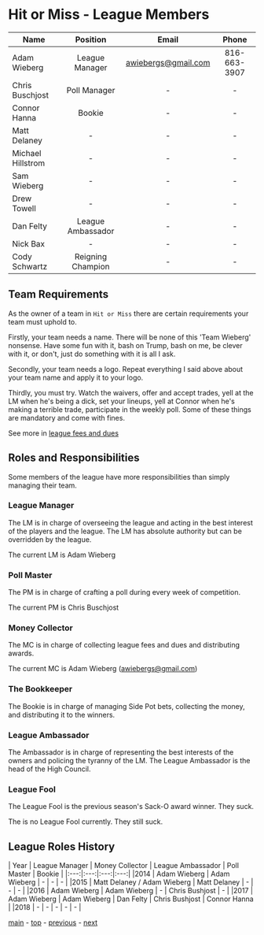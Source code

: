 # Hit or Miss - League Members

| Name | Position | Email | Phone
|---|:---:|:---:|:---:|
| Adam Wieberg | League Manager | awiebergs@gmail.com | 816-663-3907 |
| Chris Buschjost | Poll Manager | - | - |
| Connor Hanna | Bookie | - | - |
| Matt Delaney | - | - | - |
| Michael Hillstrom | - | - | - |
| Sam Wieberg | - | - | - |
| Drew Towell | - | - | - |
| Dan Felty | League Ambassador | - | - |
| Nick Bax | - | - | - |
| Cody Schwartz | Reigning Champion | - | - |

## Team Requirements

As the owner of a team in `Hit or Miss` there are certain requirements your team must uphold to.

Firstly, your team needs a name.
There will be none of this 'Team Wieberg' nonsense.
Have some fun with it, bash on Trump, bash on me, be clever with it, or don't, just do something with it is all I ask.

Secondly, your team needs a logo.
Repeat everything I said above about your team name and apply it to your logo.

Thirdly, you must try.
Watch the waivers, offer and accept trades, yell at the LM when he's being a dick, set your lineups, yell at Connor when he's making a terrible trade, participate in the weekly poll.
Some of these things are mandatory and come with fines.

See more in [league fees and dues](league_fees_and_dues.md)

## Roles and Responsibilities

Some members of the league have more responsibilities than simply managing their team.

### League Manager

The LM is in charge of overseeing the league and acting in the best interest of the players and the league.
The LM has absolute authority but can be overridden by the league.

The current LM is Adam Wieberg

### Poll Master

The PM is in charge of crafting a poll during every week of competition.

The current PM is Chris Buschjost

### Money Collector

The MC is in charge of collecting league fees and dues and distributing awards.

The current MC is Adam Wieberg (awiebergs@gmail.com)

### The Bookkeeper

The Bookie is in charge of managing Side Pot bets, collecting the money, and distributing it to the winners.  

### League Ambassador

The Ambassador is in charge of representing the best interests of the owners and policing the tyranny of the LM.
The League Ambassador is the head of the High Council.

### League Fool

The League Fool is the previous season's Sack-O award winner.
They suck.

The is no League Fool currently. They still suck.

## League Roles History

| Year | League Manager | Money Collector | League Ambassador | Poll Master | Bookie |
|:---:|:---:|:---:|:---:|
|2014 | Adam Wieberg | Adam Wieberg | - | - | - |
|2015 | Matt Delaney / Adam Wieberg | Matt Delaney | - | - | - |
|2016 | Adam Wieberg | Adam Wieberg | - | Chris Bushjost | - |
|2017 | Adam Wieberg | Adam Wieberg | Dan Felty | Chris Bushjost | Connor Hanna |
|2018 | - | - | - | - | - |

[main][main] - [top][top] - [previous][previous] - [next][next]

[main]: readme.md
[top]: league_members.md
[previous]: communication.md
[next]: rituals_and_proceedings.md
